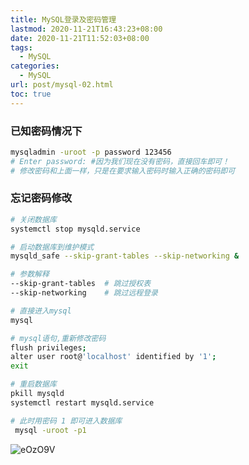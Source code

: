 ```yaml
---
title: MySQL登录及密码管理
lastmod: 2020-11-21T16:43:23+08:00
date: 2020-11-21T11:52:03+08:00
tags:
  - MySQL
categories:
  - MySQL
url: post/mysql-02.html
toc: true
---
```


### 已知密码情况下

<!-- more -->

```bash
mysqladmin -uroot -p password 123456
# Enter password: #因为我们现在没有密码，直接回车即可！
# 修改密码和上面一样，只是在要求输入密码时输入正确的密码即可
```

### 忘记密码修改

```bash
# 关闭数据库
systemctl stop mysqld.service

# 启动数据库到维护模式
mysqld_safe --skip-grant-tables --skip-networking &

# 参数解释
--skip-grant-tables  # 跳过授权表
--skip-networking    # 跳过远程登录

# 直接进入mysql
mysql

# mysql语句,重新修改密码
flush privileges;
alter user root@'localhost' identified by '1';
exit

# 重启数据库
pkill mysqld
systemctl restart mysqld.service

# 此时用密码 1 即可进入数据库
 mysql -uroot -p1
```

![eOzO9V](https://klcc-img-1251900471.cos.ap-chengdu.myqcloud.com/img/eOzO9V.png)
